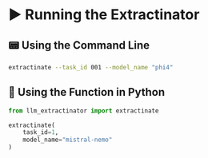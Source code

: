 # ▶️ Running the Extractinator

## 📟 Using the Command Line

```bash
extractinate --task_id 001 --model_name "phi4"
```

## 🐍 Using the Function in Python

```python
from llm_extractinator import extractinate

extractinate(
    task_id=1,
    model_name="mistral-nemo"
)
```
